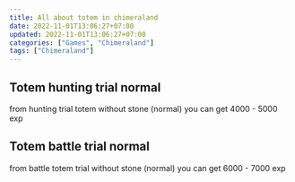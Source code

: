 ```yaml
---
title: All about totem in chimeraland
date: 2022-11-01T13:06:27+07:00
updated: 2022-11-01T13:06:27+07:00
categories: ["Games", "Chimeraland"]
tags: ["Chimeraland"]
---
```


## Totem hunting trial normal

from hunting trial totem without stone (normal) you can get 4000 - 5000 exp

## Totem battle trial normal 
from battle totem trial without stone (normal) you can get 6000 - 7000 exp
